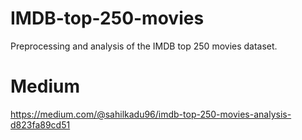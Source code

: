 # IMDB-top-250-movies
Preprocessing and analysis of the IMDB top 250 movies dataset.

# Medium
https://medium.com/@sahilkadu96/imdb-top-250-movies-analysis-d823fa89cd51
